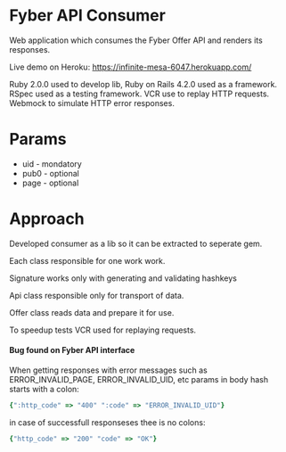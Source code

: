 # Fyber API Consumer

Web application which consumes the Fyber Offer API and renders its responses.

Live demo on Heroku: https://infinite-mesa-6047.herokuapp.com/

Ruby 2.0.0 used to develop lib, Ruby on Rails 4.2.0 used as a framework.
RSpec used as a testing framework. VCR use to replay HTTP requests. Webmock to simulate HTTP error responses.

# Params
* uid - mondatory
* pub0 - optional
* page - optional

# Approach

Developed consumer as a lib so it can be extracted to seperate gem.

Each class responsible for one work work.

Signature works only with generating and validating hashkeys

Api class responsible only for transport of data.

Offer class reads data and prepare it for use.

To speedup tests VCR used for replaying requests.

#### Bug found on Fyber API interface
When getting responses with error messages such as ERROR_INVALID_PAGE, ERROR_INVALID_UID, etc
params in body hash starts with a colon:
```ruby
{":http_code" => "400" ":code" => "ERROR_INVALID_UID"}
```
in case of successfull responseses thee is no colons:
```ruby
{"http_code" => "200" "code" => "OK"}
```


